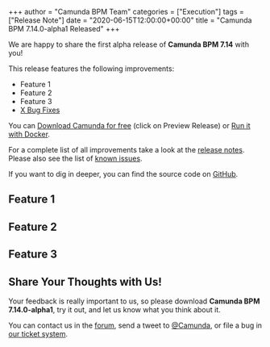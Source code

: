 +++
author = "Camunda BPM Team"
categories = ["Execution"]
tags = ["Release Note"]
date = "2020-06-15T12:00:00+00:00"
title = "Camunda BPM 7.14.0-alpha1 Released"
+++

We are happy to share the first alpha release of **Camunda BPM 7.14** with you!

This release features the following improvements:

- Feature 1
- Feature 2
- Feature 3
- [X Bug Fixes](https://jira.camunda.com/issues/?jql=issuetype%20%3D%20%22Bug%20Report%22%20AND%20fixVersion%20%3D%207.14.0-alpha1)

You can [Download Camunda for free](https://camunda.com/download/) (click on Preview Release) or [Run it with Docker](https://hub.docker.com/r/camunda/camunda-bpm-platform/).

For a complete list of all improvements take a look at the [release notes](https://jira.camunda.com/secure/ReleaseNote.jspa?projectId=10230&version=16108).
Please also see the list of [known issues](https://jira.camunda.com/issues/?jql=issuetype%20%3D%20%22Bug%20Report%22%20AND%20fixVersion%20%3D%207.14.0%20AND%20status%20!%3D%20Closed%20).

If you want to dig in deeper, you can find the source code on [GitHub](https://github.com/camunda/camunda-bpm-platform/releases/tag/7.14.0-alpha1).

<!--more-->

## Feature 1

## Feature 2

## Feature 3

## Share Your Thoughts with Us!

Your feedback is really important to us, so please download **Camunda BPM 7.14.0-alpha1**, try it out, and let us know
what you think about it.

You can contact us in the [forum](https://forum.camunda.org/), send a tweet to [@Camunda](https://twitter.com/Camunda),
or file a bug in [our ticket system](https://jira.camunda.com/secure/CreateIssue!default.jspa).

